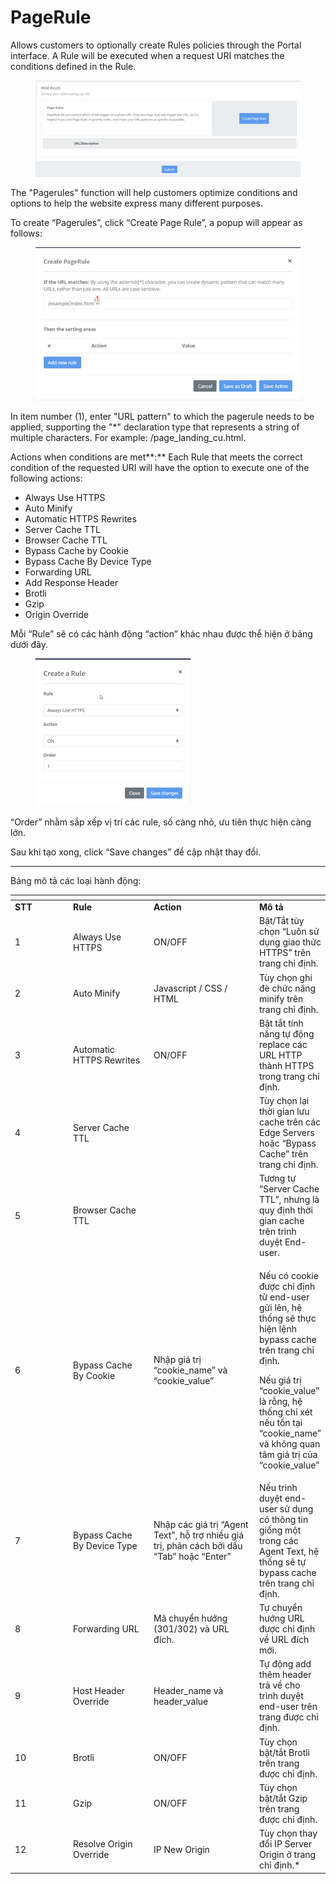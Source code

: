 # PageRule

Allows customers to optionally create Rules policies through the Portal interface. A Rule will be executed when a request URI matches the conditions defined in the Rule.

<figure><img src="../../.gitbook/assets/image (198).png" alt=""><figcaption></figcaption></figure>

The "Pagerules" function will help customers optimize conditions and options to help the website express many different purposes.&#x20;

To create “Pagerules”, click “Create Page Rule”, a popup will appear as follows:

<figure><img src="../../.gitbook/assets/image (199).png" alt=""><figcaption></figcaption></figure>

In item number (1), enter "URL pattern" to which the pagerule needs to be applied, supporting the "\*" declaration type that represents a string of multiple characters. For example: /page\_landing\_cu.html.&#x20;

Actions when conditions are met\*\*:\*\* Each Rule that meets the correct condition of the requested URI will have the option to execute one of the following actions:

* Always Use HTTPS
* Auto Minify
* Automatic HTTPS Rewrites
* Server Cache TTL
* Browser Cache TTL
* Bypass Cache by Cookie
* Bypass Cache By Device Type
* Forwarding URL
* Add Response Header
* Brotli
* Gzip
* Origin Override

Mỗi “Rule” sẽ có các hành động “action” khác nhau được thể hiện ở bảng dưới đây.

<figure><img src="../../.gitbook/assets/image (200).png" alt=""><figcaption></figcaption></figure>

“Order” nhằm sắp xếp vị trí các rule, số càng nhỏ, ưu tiên thực hiện càng lớn.

Sau khi tạo xong, click “Save changes” để cập nhật thay đổi.

***

Bảng mô tả các loại hành động:

<table data-header-hidden><thead><tr><th width="79"></th><th width="115"></th><th width="155"></th><th></th></tr></thead><tbody><tr><td><strong>STT</strong></td><td><strong>Rule</strong></td><td><strong>Action</strong></td><td><strong>Mô tả</strong></td></tr><tr><td>1</td><td>Always Use HTTPS</td><td>ON/OFF</td><td>Bật/Tắt tùy chọn “Luôn sử dụng giao thức HTTPS” trên trang chỉ định.</td></tr><tr><td>2</td><td>Auto Minify</td><td>Javascript / CSS / HTML</td><td>Tùy chọn ghi đè chức năng minify trên trang chỉ định.</td></tr><tr><td>3</td><td>Automatic HTTPS Rewrites</td><td>ON/OFF</td><td>Bật tắt tính năng tự động replace các URL HTTP thành HTTPS trong trang chỉ định.</td></tr><tr><td>4</td><td>Server Cache TTL</td><td><br></td><td>Tùy chọn lại thời gian lưu cache trên các Edge Servers hoặc “Bypass Cache” trên trang chỉ định.</td></tr><tr><td>5</td><td>Browser Cache TTL</td><td><br></td><td>Tương tự “Server Cache TTL”, nhưng là quy định thời gian cache trên trình duyệt End-user.</td></tr><tr><td>6</td><td>Bypass Cache By Cookie</td><td>Nhập giá trị “cookie_name” và “cookie_value”</td><td><p>Nếu có cookie được chỉ định từ end-user gửi lên, hệ thống sẽ thực hiện lệnh bypass cache trên trang chỉ định.</p><p>Nếu giá trị “cookie_value” là rỗng, hệ thống chỉ xét nếu tồn tại “cookie_name” và không quan tâm giá trị của “cookie_value”</p></td></tr><tr><td>7</td><td>Bypass Cache By Device Type</td><td>Nhập các giá trị “Agent Text”, hỗ trợ nhiều giá trị, phân cách bởi dấu “Tab” hoặc “Enter”</td><td>Nếu trình duyệt end-user sử dụng có thông tin giống một trong các Agent Text, hệ thống sẽ tự bypass cache trên trang chỉ định.</td></tr><tr><td>8</td><td>Forwarding URL</td><td>Mã chuyển hướng (301/302) và URL đích.</td><td>Tự chuyển hướng URL được chỉ định về URL đích mới.</td></tr><tr><td>9</td><td>Host Header Override</td><td>Header_name và header_value</td><td>Tự động add thêm header trả về cho trình duyệt end-user trên trang được chỉ định.</td></tr><tr><td>10</td><td>Brotli</td><td>ON/OFF</td><td>Tùy chọn bật/tắt Brotli trên trang được chỉ định.</td></tr><tr><td>11</td><td>Gzip</td><td>ON/OFF</td><td>Tùy chọn bật/tắt Gzip trên trang được chỉ định.</td></tr><tr><td>12</td><td>Resolve Origin Override</td><td>IP New Origin</td><td>Tùy chọn thay đổi IP Server Origin ở trang chỉ định.*</td></tr></tbody></table>
